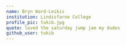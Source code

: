 ```yaml
---
name: Bryn Ward-Leikis
institution: Lindisfarne College
profile_pic: tukib.jpg
quote: loved the saturday jump jam my dudes
github_user: tukib
---
```

